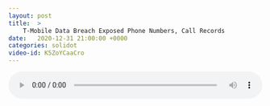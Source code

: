 ```yaml
---
layout: post
title:  >
    T-Mobile Data Breach Exposed Phone Numbers, Call Records
date:   2020-12-31 21:00:00 +0000
categories: solidot
video-id: K5ZoYCaaCro
---
```


<audio src="/assets/ff66d61c7e192ce9f897c0b2dd314a71.mp3" style="width: 100%;" controls></audio>

